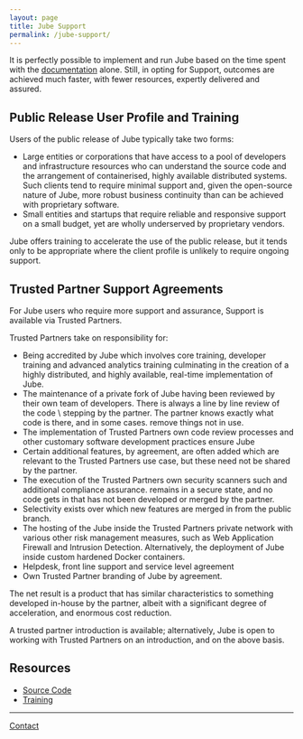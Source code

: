 ```yaml
---
layout: page
title: Jube Support
permalink: /jube-support/
---
```


It is perfectly possible to implement and run Jube based on the time spent with
the <a href="https://jube-home.github.io/jube/">documentation</a> alone. Still, in opting for Support, outcomes are
achieved much faster, with fewer resources, expertly delivered and assured.

## Public Release User Profile and Training

Users of the public release of Jube typically take two forms:

* Large entities or corporations that have access to a pool of developers and infrastructure resources who can
  understand
  the source code and the arrangement of containerised, highly available distributed systems. Such clients tend to
  require
  minimal support and, given the open-source nature of Jube, more robust business continuity than can be achieved with
  proprietary software.
* Small entities and startups that require reliable and responsive support on a small budget, yet are wholly underserved
  by proprietary vendors.

Jube offers training to accelerate the use of the public release, but it tends only to be appropriate where the client
profile is unlikely to require ongoing support.

## Trusted Partner Support Agreements

For Jube users who require more support and assurance, Support is available via Trusted Partners.

Trusted Partners take on responsibility for:

* Being accredited by Jube which involves core training, developer training and advanced analytics training
  culminating in the creation of a highly distributed, and highly available, real-time implementation of Jube.
* The maintenance of a private fork of Jube having been reviewed by their own team of developers. There is always a line
  by line review of the code \ stepping by the partner. The partner knows exactly what code is there, and in some cases.
  remove things not in use.
* The implementation of Trusted Partners own code review processes and other customary software development practices
  ensure
  Jube
* Certain additional features, by agreement, are often added which are relevant to the Trusted Partners use case, but
  these need
  not be shared by the partner.
* The execution of the Trusted Partners own security scanners such and additional compliance assurance.
  remains in a secure state, and no code gets in that has not been developed or merged by the partner.
* Selectivity exists over which new features are merged in from the public branch.
* The hosting of the Jube inside the Trusted Partners private network with various other risk management measures, such
  as
  Web Application Firewall and Intrusion Detection. Alternatively, the deployment of Jube inside custom hardened Docker
  containers.
* Helpdesk, front line support and service level agreement
* Own Trusted Partner branding of Jube by agreement.

The net result is a product that has similar characteristics to something developed in-house by the partner, albeit with
a significant
degree of acceleration, and enormous cost reduction.

A trusted partner introduction is available; alternatively, Jube is open to working with Trusted Partners on an
introduction, and on the above basis.

## Resources

* [Source Code](https://github.com/jube-home/aml-fraud-transaction-monitoring)
* [Training](/jube-training)

---

<div class="hero__subscribe">
  <a href="/contact" class="button button--primary section-button">Contact</a>
</div>